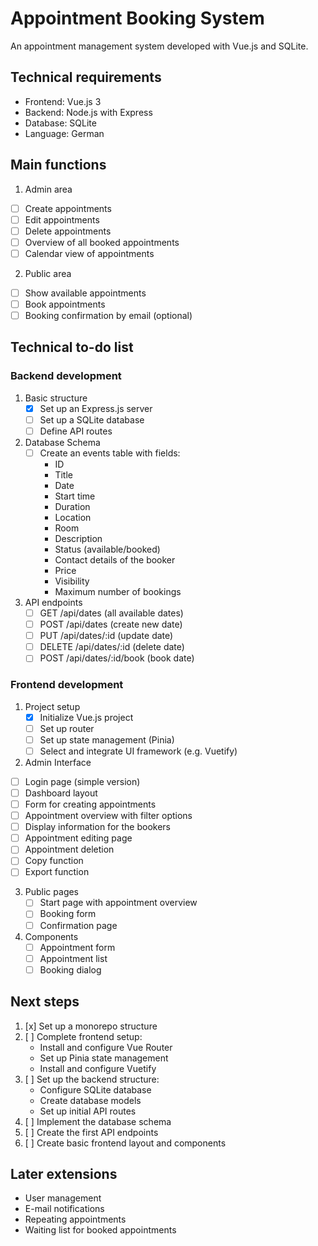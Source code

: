 # Appointment Booking System

An appointment management system developed with Vue.js and SQLite.

## Technical requirements

- Frontend: Vue.js 3
- Backend: Node.js with Express
- Database: SQLite
- Language: German

## Main functions

1. Admin area
  - [ ] Create appointments
  - [ ] Edit appointments
  - [ ] Delete appointments
  - [ ] Overview of all booked appointments
  - [ ] Calendar view of appointments

2. Public area
  - [ ] Show available appointments
  - [ ] Book appointments
  - [ ] Booking confirmation by email (optional)

## Technical to-do list

### Backend development
1. Basic structure
   - [x] Set up an Express.js server
   - [ ] Set up a SQLite database
   - [ ] Define API routes

2. Database Schema
   - [ ] Create an events table with fields:
     - ID
     - Title
     - Date
     - Start time
     - Duration
     - Location
     - Room
     - Description
     - Status (available/booked)
     - Contact details of the booker
     - Price
     - Visibility
     - Maximum number of bookings

3. API endpoints
   - [ ] GET /api/dates (all available dates)
   - [ ] POST /api/dates (create new date)
   - [ ] PUT /api/dates/:id (update date)
   - [ ] DELETE /api/dates/:id (delete date)
   - [ ] POST /api/dates/:id/book (book date)

### Frontend development
1. Project setup
   - [x] Initialize Vue.js project
   - [ ] Set up router
   - [ ] Set up state management (Pinia)
   - [ ] Select and integrate UI framework (e.g. Vuetify)

2. Admin Interface
  - [ ] Login page (simple version)
  - [ ] Dashboard layout
  - [ ] Form for creating appointments
  - [ ] Appointment overview with filter options
  - [ ] Display information for the bookers
  - [ ] Appointment editing page
  - [ ] Appointment deletion
  - [ ] Copy function
  - [ ] Export function

3. Public pages
   - [ ] Start page with appointment overview
   - [ ] Booking form
   - [ ] Confirmation page

4. Components
   - [ ] Appointment form
   - [ ] Appointment list
   - [ ] Booking dialog

## Next steps
1. [x] Set up a monorepo structure
2. [ ] Complete frontend setup:
   - Install and configure Vue Router
   - Set up Pinia state management
   - Install and configure Vuetify
3. [ ] Set up the backend structure:
   - Configure SQLite database
   - Create database models
   - Set up initial API routes
4. [ ] Implement the database schema
5. [ ] Create the first API endpoints
6. [ ] Create basic frontend layout and components

## Later extensions
- User management
- E-mail notifications
- Repeating appointments
- Waiting list for booked appointments
